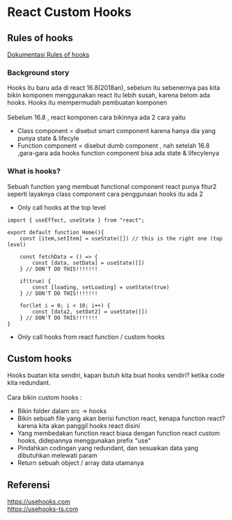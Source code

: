 # React Custom Hooks

## Rules of hooks
[Dokumentasi Rules of hooks](https://legacy.reactjs.org/docs/hooks-rules.html)
### Background story
Hooks itu baru ada di react 16.8(2018an), sebelum itu sebenernya pas kita bikin komponen menggunakan react itu lebih susah, karena belom ada hooks. Hooks itu mempermudah pembuatan komponen
<br>
<br>
Sebelum 16.8 , react komponen cara bikinnya ada 2 cara yaitu
- Class component = disebut smart component karena hanya dia yang punya state & lifecyle
- Function component = disebut dumb component , nah setelah 16.8 ,gara-gara ada hooks function component bisa ada state & lifecylenya

### What is hooks?
Sebuah function yang membuat functional component react punya fitur2 seperti layaknya class component
cara penggunaan hooks itu ada 2
- Only call hooks at the top level
```
import { useEffect, useState } from "react";

export default function Home(){
    const [item,setItem] = useState([]) // this is the right one (top level)

    const fetchData = () => {
        const [data, setData] = useState([])
    } // DON'T DO THIS!!!!!!!

    if(true) {
        const [loading, setLoading] = useState(true)
    } // DON'T DO THIS!!!!!!!

    for(let i = 0; i < 10; i++) {
        const [data2, setDat2] = useState([])
    } // DON'T DO THIS!!!!!!!
}
```
- Only call hooks from react function / custom hooks

## Custom hooks
Hooks buatan kita sendiri, kapan butuh kita buat hooks sendiri? ketika code kita redundant.
<br>
<br>
Cara bikin custom hooks :
- Bikin folder dalam src -> hooks
- Bikin sebuah file yang akan berisi function react, kenapa function react? karena kita akan panggil hooks react disini
- Yang membedakan function react biasa dengan function react custom hooks, didepannya menggunakan prefix "use"
- Pindahkan codingan yang redundant, dan sesuaikan data yang dibutuhkan melewati param
- Return sebuah object / array data utamanya


## Referensi
https://usehooks.com
<br>
https://usehooks-ts.com
